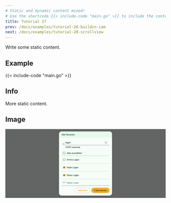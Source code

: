 ```yaml
---
# Static and dynamic content mixed!
# Use the shortcode {{< include-code "main.go" >}} to include the content of the file as a go-code block.
title: Tutorial 27
prev: /docs/examples/tutorial-26-buildin-iam
next: /docs/examples/tutorial-28-scrollview
---
```


Write some static content.

## Example
{{< include-code "main.go" >}}

## Info
More static content.

## Image
![](screenshot-01.png)
